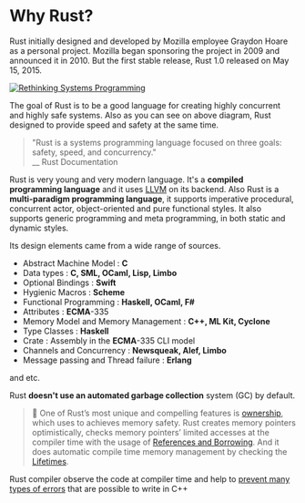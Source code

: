 # Why Rust?

Rust initially designed and developed by Mozilla employee Graydon Hoare as a personal project. Mozilla began sponsoring the project in 2009 and announced it in 2010. But the first stable release, Rust 1.0 released on May 15, 2015.


[![Rethinking Systems Programming](images/01/rust_control_over_safety.png)](http://thoughtram.io/rust-and-nickel/#/11)

The goal of Rust is to be a good language for creating highly concurrent and highly safe systems. Also as you can see on above diagram, Rust designed to provide speed and safety at the same time.

> "Rust is a systems programming language focused on three goals: safety, speed, and concurrency."  
> \_\_ Rust Documentation


Rust is very young and very modern language. It's a **compiled programming language** and it uses [LLVM](https://en.wikipedia.org/wiki/LLVM) on its backend. Also Rust is a **multi-paradigm programming language**, it supports imperative procedural, concurrent actor, object-oriented and pure functional styles. It also supports generic programming and meta programming, in both static and dynamic styles.

Its design elements came from a wide range of sources.

* Abstract Machine Model : **C**
* Data types : **C, SML, OCaml, Lisp, Limbo**
* Optional Bindings : **Swift**
* Hygienic Macros : **Scheme**
* Functional Programming : **Haskell, OCaml, F\#**
* Attributes : **ECMA**-335
* Memory Model and Memory Management : **C++, ML Kit, Cyclone**
* Type Classes : **Haskell**
* Crate : Assembly in the **ECMA**-335 CLI model
* Channels and Concurrency : **Newsqueak, Alef, Limbo**
* Message passing and Thread failure : **Erlang**  

and etc.


Rust **doesn't use an automated garbage collection** system \(GC\) by default.

> 🔎 One of Rust’s most unique and compelling features is [ownership](https://doc.rust-lang.org/stable/book/ownership.html), which uses to achieves memory safety. Rust creates memory pointers optimistically, checks memory pointers’ limited accesses at the compiler time with the usage of [References and Borrowing](https://doc.rust-lang.org/stable/book/references-and-borrowing.html). And it does automatic compile time memory management by checking the [Lifetimes](https://doc.rust-lang.org/stable/book/lifetimes.html).

Rust compiler observe the code at compiler time and help to [prevent many types of errors](https://doc.rust-lang.org/error-index.html) that are possible to write in C++

